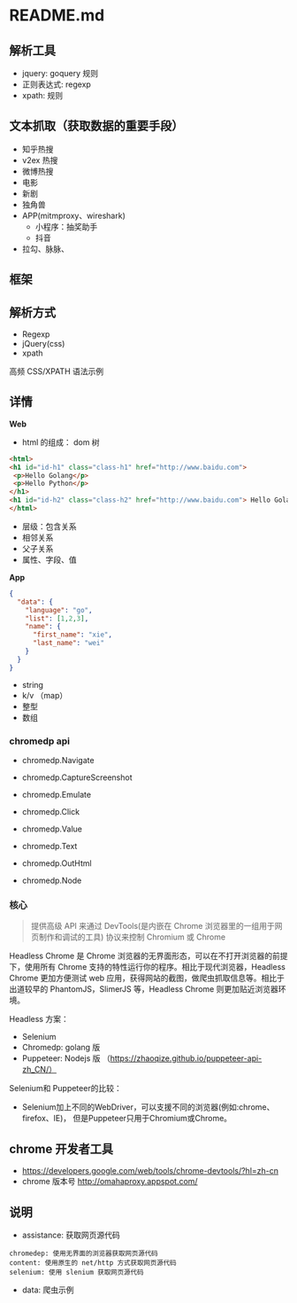 # README.md


## 解析工具

- jquery: goquery 规则
- 正则表达式: regexp
- xpath: 规则


## 文本抓取（获取数据的重要手段）


- 知乎热搜
- v2ex 热搜
- 微博热搜
- 电影
- 新剧
- 独角兽
- APP(mitmproxy、wireshark)
    - 小程序：抽奖助手
    - 抖音
- 拉勾、脉脉、

## 框架

## 解析方式

- Regexp
- jQuery(css)
- xpath

高频 CSS/XPATH 语法示例

## 详情

**Web**

- html 的组成： dom 树

```html
<html>
<h1 id="id-h1" class="class-h1" href="http://www.baidu.com">
 <p>Hello Golang</p>
 <p>Hello Python</p>
</h1>
<h1 id="id-h2" class="class-h2" href="http://www.baidu.com"> Hello Golang</h1>
</html>
```

- 层级：包含关系
- 相邻关系
- 父子关系
- 属性、字段、值

**App**

```json
{
  "data": {
    "language": "go",
    "list": [1,2,3],
    "name": {
      "first_name": "xie",
      "last_name": "wei"
    }
  }
}

```

- string
- k/v （map）
- 整型
- 数组





### chromedp api

- chromedp.Navigate
- chromedp.CaptureScreenshot
- chromedp.Emulate
- chromedp.Click

- chromedp.Value
- chromedp.Text
- chromedp.OutHtml
- chromedp.Node


### 核心

> 提供高级 API 来通过 DevTools(是内嵌在 Chrome 浏览器里的一组用于网页制作和调试的工具) 协议来控制 Chromium 或 Chrome

Headless Chrome 是 Chrome 浏览器的无界面形态，可以在不打开浏览器的前提下，使用所有 Chrome 支持的特性运行你的程序。相比于现代浏览器，Headless Chrome 更加方便测试 web 应用，获得网站的截图，做爬虫抓取信息等。相比于出道较早的 PhantomJS，SlimerJS 等，Headless Chrome 则更加贴近浏览器环境。

Headless 方案：

- Selenium
- Chromedp: golang 版
- Puppeteer: Nodejs 版 （https://zhaoqize.github.io/puppeteer-api-zh_CN/）

Selenium和 Puppeteer的比较：

- Selenium加上不同的WebDriver，可以支援不同的浏览器(例如:chrome、firefox、IE)， 但是Puppeteer只用于Chromium或Chrome。

## chrome 开发者工具

- https://developers.google.com/web/tools/chrome-devtools/?hl=zh-cn
- chrome 版本号 http://omahaproxy.appspot.com/


## 说明

- assistance: 获取网页源代码

```text
chromedep: 使用无界面的浏览器获取网页源代码
content: 使用原生的 net/http 方式获取网页源代码
selenium: 使用 slenium 获取网页源代码
```

- data: 爬虫示例

